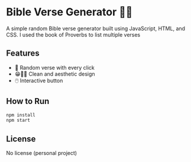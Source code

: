 # Bible Verse Generator 🙏📖

A simple random Bible verse generator built using JavaScript, HTML, and CSS. I used the book of Proverbs
to list multiple verses

## Features

- 🛐 Random verse with every click
- 😁👍🏽 Clean and aesthetic design
- 🖱️ Interactive button

## How to Run

```bash
npm install
npm start
```

## License 

No license (personal project)